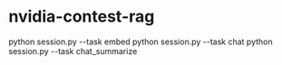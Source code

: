 # nvidia-contest-rag

python session.py --task embed 
python session.py --task chat 
python session.py --task chat_summarize
